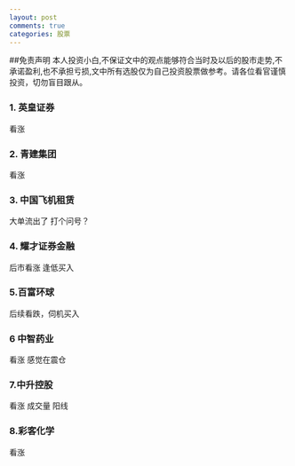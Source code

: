 ```yaml
---
layout: post
comments: true
categories: 股票
---
```



##免责声明
本人投资小白,不保证文中的观点能够符合当时及以后的股市走势,不承诺盈利,也不承担亏损,文中所有选股仅为自己投资股票做参考。请各位看官谨慎投资，切勿盲目跟从。

### 1.	英皇证券

看涨

### 2.	青建集团

看涨

### 3.  中国飞机租赁
大单流出了  打个问号？


### 4.  耀才证券金融

后市看涨  逢低买入


### 5.百富环球
后续看跌，伺机买入

### 6 中智药业 
看涨 感觉在震仓

### 7.中升控股
看涨 成交量 阳线

### 8.彩客化学
看涨
  

